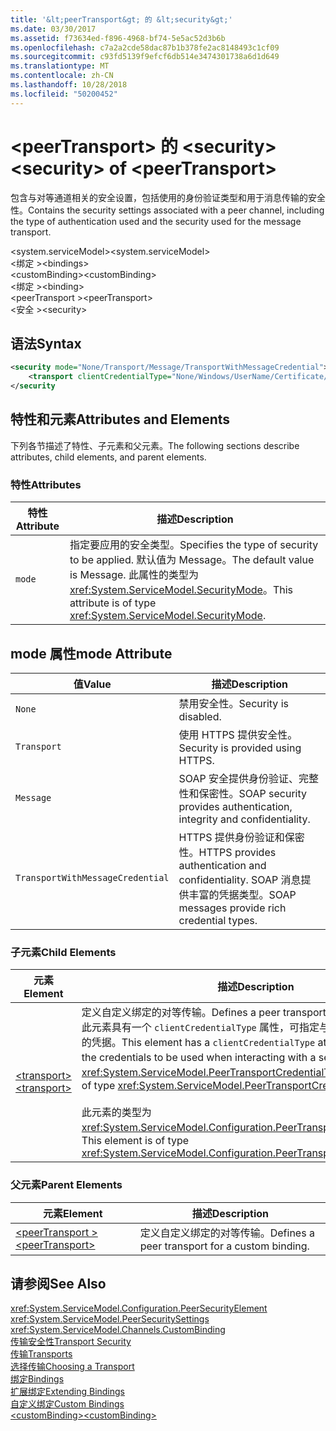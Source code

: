 ```yaml
---
title: '&lt;peerTransport&gt; 的 &lt;security&gt;'
ms.date: 03/30/2017
ms.assetid: f73634ed-f896-4968-bf74-5e5ac52d3b6b
ms.openlocfilehash: c7a2a2cde58dac87b1b378fe2ac8148493c1cf09
ms.sourcegitcommit: c93fd5139f9efcf6db514e3474301738a6d1d649
ms.translationtype: MT
ms.contentlocale: zh-CN
ms.lasthandoff: 10/28/2018
ms.locfileid: "50200452"
---
```

# <a name="ltsecuritygt-of-ltpeertransportgt"></a><span data-ttu-id="a6953-102">&lt;peerTransport&gt; 的 &lt;security&gt;</span><span class="sxs-lookup"><span data-stu-id="a6953-102">&lt;security&gt; of &lt;peerTransport&gt;</span></span>
<span data-ttu-id="a6953-103">包含与对等通道相关的安全设置，包括使用的身份验证类型和用于消息传输的安全性。</span><span class="sxs-lookup"><span data-stu-id="a6953-103">Contains the security settings associated with a peer channel, including the type of authentication used and the security used for the message transport.</span></span>  
  
 <span data-ttu-id="a6953-104">\<system.serviceModel></span><span class="sxs-lookup"><span data-stu-id="a6953-104">\<system.serviceModel></span></span>  
<span data-ttu-id="a6953-105">\<绑定 ></span><span class="sxs-lookup"><span data-stu-id="a6953-105">\<bindings></span></span>  
<span data-ttu-id="a6953-106">\<customBinding></span><span class="sxs-lookup"><span data-stu-id="a6953-106">\<customBinding></span></span>  
<span data-ttu-id="a6953-107">\<绑定 ></span><span class="sxs-lookup"><span data-stu-id="a6953-107">\<binding></span></span>  
<span data-ttu-id="a6953-108">\<peerTransport ></span><span class="sxs-lookup"><span data-stu-id="a6953-108">\<peerTransport></span></span>  
<span data-ttu-id="a6953-109">\<安全 ></span><span class="sxs-lookup"><span data-stu-id="a6953-109">\<security></span></span>  
  
## <a name="syntax"></a><span data-ttu-id="a6953-110">语法</span><span class="sxs-lookup"><span data-stu-id="a6953-110">Syntax</span></span>  
  
```xml  
<security mode="None/Transport/Message/TransportWithMessageCredential">  
    <transport clientCredentialType="None/Windows/UserName/Certificate/CardSpace" />  
</security  
```  
  
## <a name="attributes-and-elements"></a><span data-ttu-id="a6953-111">特性和元素</span><span class="sxs-lookup"><span data-stu-id="a6953-111">Attributes and Elements</span></span>  
 <span data-ttu-id="a6953-112">下列各节描述了特性、子元素和父元素。</span><span class="sxs-lookup"><span data-stu-id="a6953-112">The following sections describe attributes, child elements, and parent elements.</span></span>  
  
### <a name="attributes"></a><span data-ttu-id="a6953-113">特性</span><span class="sxs-lookup"><span data-stu-id="a6953-113">Attributes</span></span>  
  
|<span data-ttu-id="a6953-114">特性</span><span class="sxs-lookup"><span data-stu-id="a6953-114">Attribute</span></span>|<span data-ttu-id="a6953-115">描述</span><span class="sxs-lookup"><span data-stu-id="a6953-115">Description</span></span>|  
|---------------|-----------------|  
|`mode`|<span data-ttu-id="a6953-116">指定要应用的安全类型。</span><span class="sxs-lookup"><span data-stu-id="a6953-116">Specifies the type of security to be applied.</span></span> <span data-ttu-id="a6953-117">默认值为 Message。</span><span class="sxs-lookup"><span data-stu-id="a6953-117">The default value is Message.</span></span> <span data-ttu-id="a6953-118">此属性的类型为 <xref:System.ServiceModel.SecurityMode>。</span><span class="sxs-lookup"><span data-stu-id="a6953-118">This attribute is of type <xref:System.ServiceModel.SecurityMode>.</span></span>|  
  
## <a name="mode-attribute"></a><span data-ttu-id="a6953-119">mode 属性</span><span class="sxs-lookup"><span data-stu-id="a6953-119">mode Attribute</span></span>  
  
|<span data-ttu-id="a6953-120">值</span><span class="sxs-lookup"><span data-stu-id="a6953-120">Value</span></span>|<span data-ttu-id="a6953-121">描述</span><span class="sxs-lookup"><span data-stu-id="a6953-121">Description</span></span>|  
|-----------|-----------------|  
|`None`|<span data-ttu-id="a6953-122">禁用安全性。</span><span class="sxs-lookup"><span data-stu-id="a6953-122">Security is disabled.</span></span>|  
|`Transport`|<span data-ttu-id="a6953-123">使用 HTTPS 提供安全性。</span><span class="sxs-lookup"><span data-stu-id="a6953-123">Security is provided using HTTPS.</span></span>|  
|`Message`|<span data-ttu-id="a6953-124">SOAP 安全提供身份验证、完整性和保密性。</span><span class="sxs-lookup"><span data-stu-id="a6953-124">SOAP security provides authentication, integrity and confidentiality.</span></span>|  
|`TransportWithMessageCredential`|<span data-ttu-id="a6953-125">HTTPS 提供身份验证和保密性。</span><span class="sxs-lookup"><span data-stu-id="a6953-125">HTTPS provides authentication and confidentiality.</span></span> <span data-ttu-id="a6953-126">SOAP 消息提供丰富的凭据类型。</span><span class="sxs-lookup"><span data-stu-id="a6953-126">SOAP messages provide rich credential types.</span></span>|  
  
### <a name="child-elements"></a><span data-ttu-id="a6953-127">子元素</span><span class="sxs-lookup"><span data-stu-id="a6953-127">Child Elements</span></span>  
  
|<span data-ttu-id="a6953-128">元素</span><span class="sxs-lookup"><span data-stu-id="a6953-128">Element</span></span>|<span data-ttu-id="a6953-129">描述</span><span class="sxs-lookup"><span data-stu-id="a6953-129">Description</span></span>|  
|-------------|-----------------|  
|[<span data-ttu-id="a6953-130">\<transport></span><span class="sxs-lookup"><span data-stu-id="a6953-130">\<transport></span></span>](../../../../../docs/framework/configure-apps/file-schema/wcf/transport-of-peertransport.md)|<span data-ttu-id="a6953-131">定义自定义绑定的对等传输。</span><span class="sxs-lookup"><span data-stu-id="a6953-131">Defines a peer transport for a custom binding.</span></span> <span data-ttu-id="a6953-132">此元素具有一个 `clientCredentialType` 属性，可指定与服务进行交互时要使用的凭据。</span><span class="sxs-lookup"><span data-stu-id="a6953-132">This element has a `clientCredentialType` attribute that specifies the credentials to be used when interacting with a service.</span></span> <span data-ttu-id="a6953-133">此属性的类型为 <xref:System.ServiceModel.PeerTransportCredentialType>。</span><span class="sxs-lookup"><span data-stu-id="a6953-133">This attribute is of type <xref:System.ServiceModel.PeerTransportCredentialType>.</span></span><br /><br /> <span data-ttu-id="a6953-134">此元素的类型为 <xref:System.ServiceModel.Configuration.PeerTransportSecurityElement>。</span><span class="sxs-lookup"><span data-stu-id="a6953-134">This element is of type <xref:System.ServiceModel.Configuration.PeerTransportSecurityElement>.</span></span>|  
  
### <a name="parent-elements"></a><span data-ttu-id="a6953-135">父元素</span><span class="sxs-lookup"><span data-stu-id="a6953-135">Parent Elements</span></span>  
  
|<span data-ttu-id="a6953-136">元素</span><span class="sxs-lookup"><span data-stu-id="a6953-136">Element</span></span>|<span data-ttu-id="a6953-137">描述</span><span class="sxs-lookup"><span data-stu-id="a6953-137">Description</span></span>|  
|-------------|-----------------|  
|[<span data-ttu-id="a6953-138">\<peerTransport ></span><span class="sxs-lookup"><span data-stu-id="a6953-138">\<peerTransport></span></span>](../../../../../docs/framework/configure-apps/file-schema/wcf/peertransport.md)|<span data-ttu-id="a6953-139">定义自定义绑定的对等传输。</span><span class="sxs-lookup"><span data-stu-id="a6953-139">Defines a peer transport for a custom binding.</span></span>|  
  
## <a name="see-also"></a><span data-ttu-id="a6953-140">请参阅</span><span class="sxs-lookup"><span data-stu-id="a6953-140">See Also</span></span>  
 <xref:System.ServiceModel.Configuration.PeerSecurityElement>  
 <xref:System.ServiceModel.PeerSecuritySettings>  
 <xref:System.ServiceModel.Channels.CustomBinding>  
 [<span data-ttu-id="a6953-141">传输安全性</span><span class="sxs-lookup"><span data-stu-id="a6953-141">Transport Security</span></span>](../../../../../docs/framework/wcf/feature-details/transport-security.md)  
 [<span data-ttu-id="a6953-142">传输</span><span class="sxs-lookup"><span data-stu-id="a6953-142">Transports</span></span>](../../../../../docs/framework/wcf/feature-details/transports.md)  
 [<span data-ttu-id="a6953-143">选择传输</span><span class="sxs-lookup"><span data-stu-id="a6953-143">Choosing a Transport</span></span>](../../../../../docs/framework/wcf/feature-details/choosing-a-transport.md)  
 [<span data-ttu-id="a6953-144">绑定</span><span class="sxs-lookup"><span data-stu-id="a6953-144">Bindings</span></span>](../../../../../docs/framework/wcf/bindings.md)  
 [<span data-ttu-id="a6953-145">扩展绑定</span><span class="sxs-lookup"><span data-stu-id="a6953-145">Extending Bindings</span></span>](../../../../../docs/framework/wcf/extending/extending-bindings.md)  
 [<span data-ttu-id="a6953-146">自定义绑定</span><span class="sxs-lookup"><span data-stu-id="a6953-146">Custom Bindings</span></span>](../../../../../docs/framework/wcf/extending/custom-bindings.md)  
 [<span data-ttu-id="a6953-147">\<customBinding></span><span class="sxs-lookup"><span data-stu-id="a6953-147">\<customBinding></span></span>](../../../../../docs/framework/configure-apps/file-schema/wcf/custombinding.md)
